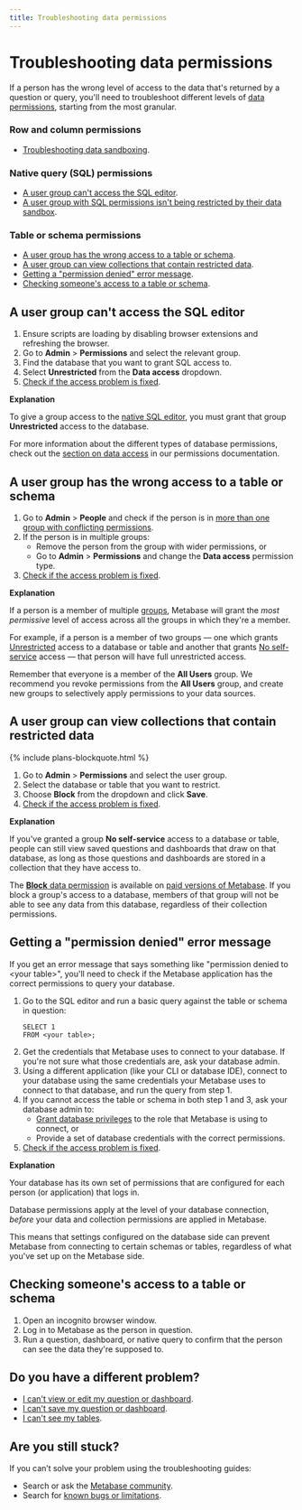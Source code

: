 ```yaml
---
title: Troubleshooting data permissions
---
```


# Troubleshooting data permissions

If a person has the wrong level of access to the data that's returned by a question or query, you'll need to troubleshoot different levels of [data permissions][data-permissions], starting from the most granular.

### Row and column permissions

- [Troubleshooting data sandboxing][troubleshooting-data-sandboxing].

### Native query (SQL) permissions

- [A user group can't access the SQL editor][sql-access].
- [A user group with SQL permissions isn't being restricted by their data sandbox][sql-sandboxing].

### Table or schema permissions

- [A user group has the wrong access to a table or schema](#a-user-group-has-the-wrong-access-to-a-table-or-schema).
- [A user group can view collections that contain restricted data](#a-user-group-can-view-collections-that-contain-restricted-data).
- [Getting a "permission denied" error message](#getting-a-permission-denied-error-message).
- [Checking someone's access to a table or schema](#checking-someones-access-to-a-table-or-schema).

## A user group can't access the SQL editor

1. Ensure scripts are loading by disabling browser extensions and refreshing the browser.
2. Go to **Admin** > **Permissions** and select the relevant group.
3. Find the database that you want to grant SQL access to.
4. Select **Unrestricted** from the **Data access** dropdown.
5. [Check if the access problem is fixed](#checking-someones-access-to-a-table-or-schema).

**Explanation**

To give a group access to the [native SQL editor][native-query-editing], you must grant that group **Unrestricted** access to the database.

For more information about the different types of database permissions, check out the [section on data access][data-access] in our permissions documentation.

## A user group has the wrong access to a table or schema

1. Go to **Admin** > **People** and check if the person is in [more than one group with conflicting permissions][group-permissions].
2. If the person is in multiple groups:
    - Remove the person from the group with wider permissions, or
    - Go to **Admin** > **Permissions** and change the **Data access** permission type.
3. [Check if the access problem is fixed](#checking-someones-access-to-a-table-or-schema).

**Explanation**

If a person is a member of multiple [groups][groups], Metabase will grant the _most permissive_ level of access across all the groups in which they're a member.

For example, if a person is a member of two groups — one which grants [Unrestricted][unrestricted] access to a database or table and another that grants [No self-service][no-self-service] access — that person will have full unrestricted access.

Remember that everyone is a member of the **All Users** group. We recommend you revoke permissions from the **All Users** group, and create new groups to selectively apply permissions to your data sources.

## A user group can view collections that contain restricted data

{% include plans-blockquote.html %}

1. Go to **Admin** > **Permissions** and select the user group.
2. Select the database or table that you want to restrict.
3. Choose **Block** from the dropdown and click **Save**.
4. [Check if the access problem is fixed](#checking-someones-access-to-a-table-or-schema).

**Explanation**

If you've granted a group **No self-service** access to a database or table, people can still view saved questions and dashboards that draw on that database, as long as those questions and dashboards are stored in a collection that they have access to.

The [**Block** data permission][block-data-permission] is available on [paid versions of Metabase][pricing]. If you block a group's access to a database, members of that group will not be able to see any data from this database, regardless of their collection permissions.

## Getting a "permission denied" error message

If you get an error message that says something like "permission denied to \<your table\>", you'll need to check if the Metabase application has the correct permissions to query your database.

1. Go to the SQL editor and run a basic query against the table or schema in question:
    ```
    SELECT 1
    FROM <your table>;
    ```
2. Get the credentials that Metabase uses to connect to your database. If you're not sure what those credentials are, ask your database admin.
3. Using a different application (like your CLI or database IDE), connect to your database using the same credentials your Metabase uses to connect to that database, and run the query from step 1.
4. If you cannot access the table or schema in both step 1 and 3, ask your database admin to:
    - [Grant database privileges](../databases/users-roles-privileges.md) to the role that Metabase is using to connect, or
    - Provide a set of database credentials with the correct permissions.
5. [Check if the access problem is fixed](#checking-someones-access-to-a-table-or-schema).

**Explanation**

Your database has its own set of permissions that are configured for each person (or application) that logs in.

Database permissions apply at the level of your database connection, _before_ your data and collection permissions are applied in Metabase.

This means that settings configured on the database side can prevent Metabase from connecting to certain schemas or tables, regardless of what you've set up on the Metabase side.

## Checking someone's access to a table or schema

1. Open an incognito browser window.
2. Log in to Metabase as the person in question.
3. Run a question, dashboard, or native query to confirm that the person can see the data they're supposed to.

## Do you have a different problem?

- [I can't view or edit my question or dashboard][view-edit].
- [I can't save my question or dashboard][proxies].
- [I can't see my tables][cant-see-tables].

## Are you still stuck?

If you can’t solve your problem using the troubleshooting guides:

- Search or ask the [Metabase community][discourse].
- Search for [known bugs or limitations][known-issues].

[admin-permissions]: ../permissions/introduction.md
[block-data-permission]: ../permissions/data.md#block-access
[cant-see-tables]: ./cant-see-tables.md
[collection-permissions]: ../permissions/collections.md
[data-access]: ../permissions/data.md#data-access
[data-permissions]: ../permissions/data.md
[discourse]: https://discourse.metabase.com/
[groups]: ../people-and-groups/managing.md#groups
[group-permissions]: ../permissions/introduction.md#key-points-regarding-permissions
[known-issues]: ./known-issues.md
[learn-permissions]: https://www.metabase.com/learn/permissions
[native-query-editing]: ../permissions/data.md#native-query-editing
[no-self-service]: ../permissions/data.md#no-self-service-access
[pricing]: https://www.metabase.com/pricing
[proxies]: ./proxies.md
[sql-access]: ./data-permissions.md#a-user-group-cant-access-the-sql-editor
[sql-sandboxing]: ./sandboxing.md#is-the-question-written-in-sql
[table-schema-access]: ./data-permissions.md#people-have-the-wrong-access-to-a-table-or-schema
[troubleshooting-data-sandboxing]: ./sandboxing.md
[troubleshooting-permissions]: ./permissions.md
[unrestricted]: ../permissions/data.md#unrestricted-access
[view-edit]: ./cant-view-or-edit.md
